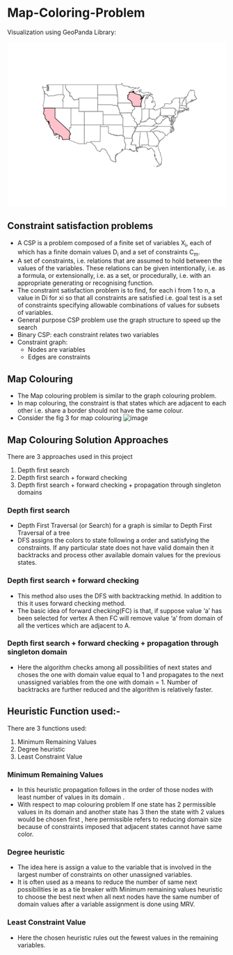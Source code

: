 # Map-Coloring-Problem

Visualization using GeoPanda Library:

![MapColoringProblem](https://github.com/smitanannaware/Map-Coloring-Problem/blob/main/animation.gif)
## Constraint satisfaction problems
- A CSP is a problem composed of a finite set of variables X<sub>i</sub>, each of which has a finite domain values D<sub>i</sub> and a set of constraints C<sub>m</sub>.
- A set of constraints, i.e. relations that are assumed to hold between the values of the variables. These relations can be given intentionally, i.e. as a formula, or extensionally, i.e. as a set, or procedurally, i.e. with an appropriate generating or recognising function.
- The constraint satisfaction problem is to find, for each i from 1 to n, a value in Di for xi so that all constraints are satisfied i.e. goal test is a set of constraints specifying allowable combinations of values for subsets of variables.
- General purpose CSP problem use the graph structure to speed up the search
- Binary CSP: each constraint relates two variables
- Constraint graph:
    - Nodes are variables
    - Edges are constraints

## Map Colouring
- The Map colouring problem is similar to the graph colouring problem.
- In map colouring, the constraint is that states which are adjacent to each other i.e. share a border should not have the same colour.
- Consider the fig 3 for map colouring
![image](https://user-images.githubusercontent.com/93964366/150237559-b68899ff-2f93-4fe6-b837-8a68e4b33b8d.png)

## Map Colouring Solution Approaches
There are 3 approaches used in this project
1. Depth first search
2. Depth first search + forward checking
3. Depth first search + forward checking + propagation through singleton domains

### Depth first search
- Depth First Traversal (or Search) for a graph is similar to Depth First Traversal of a tree
- DFS assigns the colors to state following a order and satisfying the constraints. If any particular state does not have valid domain then it backtracks and process other available domain values for the previous states.

### Depth first search + forward checking
- This method also uses the DFS with backtracking methid. In addition to this it uses forward checking method.
- The basic idea of forward checking(FC) is that, if suppose value ‘a’ has been selected for vertex A then FC will remove value ‘a’ from domain of all the vertices which are adjacent to A.

### Depth first search + forward checking + propagation through singleton domain
- Here the algorithm checks among all possibilities of next states and choses the one with domain value equal to 1 and propagates to the next unassigned variables from the one with domain = 1. Number of backtracks are further reduced and the algorithm is relatively faster.

## Heuristic Function used:-
There are 3 functions used:
1. Minimum Remaining Values
2. Degree heuristic
3. Least Constraint Value
### Minimum Remaining Values
- In this heuristic propagation follows in the order of those nodes with least number of values in its domain .
- With respect to map colouring problem If one state has 2 permissible values in its domain and another state has 3 then the state with 2 values would be chosen first , here permissible refers to reducing domain size because of constraints imposed that adjacent states cannot have same color.

### Degree heuristic
- The idea here is assign a value to the variable that is involved in the largest number of constraints on other unassigned variables.
- It is often used as a means to reduce the number of same next possibilities ie as a tie breaker with Minimum remaining values heuristic to choose the best next when all next nodes have the same number of domain values after a variable assignment is done using MRV.

### Least Constraint Value
- Here the chosen heuristic rules out the fewest values in the remaining variables.
